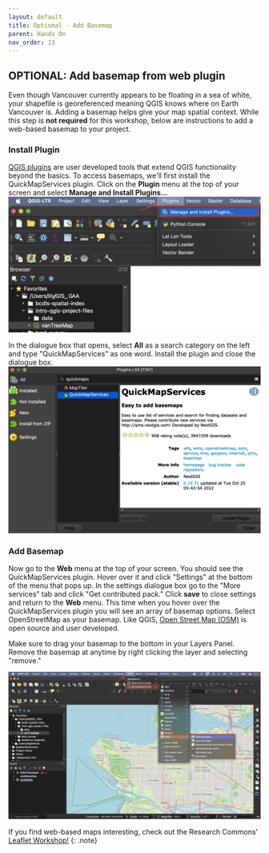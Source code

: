```yaml
---
layout: default
title: Optional - Add Basemap
parent: Hands On
nav_order: 13
---
```


## OPTIONAL: Add basemap from web plugin

Even though Vancouver currently appears to be floating in a sea of white, your shapefile is georeferenced meaning QGIS knows where on Earth Vancouver is. Adding a basemap helps give your map spatial context. While this step is **not required** for this workshop, below are instructions to add a web-based basemap to your project. 

### Install Plugin
[QGIS plugins](https://plugins.qgis.org/) are user developed tools that extend QGIS functionality beyond the basics. To access basemaps, we'll first install the QuickMapServices plugin. Click on the **Plugin** menu at the top of your screen and select **Manage and Install Plugins...**
![Install plugin](install-plugin_20221024.png)   
   
In the dialogue box that opens, select **All** as a search category on the left and type "QuickMapServices" as one word. Install the plugin and close the dialogue box.
![quick map services](quickmapservices_20221026.png)

### Add Basemap
Now go to the **Web** menu at the top of your screen. You should see the QuickMapServices plugin. Hover over it and click "Settings" at the bottom of the menu that pops up. In the settings dialogue box go to the "More services" tab and click "Get contributed pack." Click **save** to close settings and return to the **Web** menu. This time when you hover over the QuickMapServices plugin you will see an array of basemap options. Select OpenStreetMap as your basemap. Like QGIS, [Open Street Map (OSM)](https://www.openstreetmap.org/about) is open source and user developed.   

Make sure to drag your basemap to the bottom in your Layers Panel. Remove the basemap at anytime by right clicking the layer and selecting "remove." 

![Add basemap](OSM-basemap_20221026.png)


If you find web-based maps interesting, check out the Research Commons' [Leaflet Workshop!](https://ubc-library-rc.github.io/gis-intro-leaflet/) 
{: .note}
